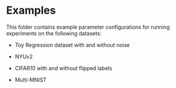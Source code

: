 # Examples

This folder contains example parameter configurations for running experiments on the following datasets:

- Toy Regression dataset with and without noise

- NYUv2

- CIFAR10 with and without flipped labels

- Multi-MNIST
